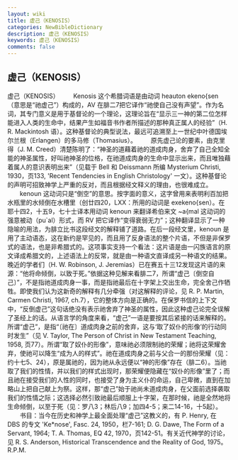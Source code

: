 ```yaml
---
layout: wiki
title: 虚己（KENOSIS）
categories: NewBibleDictionary
description: 虚己（KENOSIS）
keywords: 虚己（KENOSIS）
comments: false
---
```


## 虚己（KENOSIS）



虚己（KENOSIS）
　　Kenosis 这个希腊词语是由动词 heauton ekeno{sen（意思是“祂虚己”）构成的，AV 在腓二7把它译作“祂使自己没有声望”。作为名词，其专门意义是用于基督论的一个理论，这理论旨在“显示三一神的第二位怎样能进入人类的生命中，结果产生如福音书作者所描述的那种真正属人的经验”（H. R. Mackintosh 语）。这种基督论的典型说法，最远可追溯至上一世纪中叶德国埃尔兰根（Erlangen）的多马修（Thomasius）。
　　原先虚己论的要素，由克里得（J. M. Creed）清楚陈明了：“神圣的道藉着祂的道成肉身，舍弃了自己全知全能的神圣属性，好叫祂神圣的位格，在祂道成肉身的生命中显示出来，而且唯独藉着属人的意识表明出来”（见载于 Bell 和 Deissmann 所编 Mysterium Christi, 1930，页133, 'Recent Tendencies in English Christology' 一文）。这种基督论的声明可招致神学上严重的反对，而且根据经文释义的理由，也很难成立。
　　kenoun 这动词只是“倒空”的意思。按字面的意义，这字曾用来表明利百加把水瓶里的水倾倒在水槽里（创廿四20，LXX：所用的动词是 exekeno{sen）。在耶十四2，十五9，七十士译本用动词 kenoun 来翻译希伯来文 ~a{mal 这动词的强意被动（pu`al）形式，而 RV 把它译作“变得衰弱无力”；这种翻译显示了一种隐喻的用法，为腓立比书这段经文的解释铺了道路。在后一段经文里，kenoun 是用了主动语态，这在新约是罕见的，而且用了反身语法的整个片语，不但是非保罗式的语法，也是非希腊式的。这项事实支持一个看法：这片语是由一闪族语言的原文译成希腊文的，上述语法上的反常，就是由一种语文直译成另一种语文的结果。晚近的学者们（H. W. Robinson, J. Jeremias）已在赛五十三12发现这片语的来源：“他将命倾倒，以致于死。”依据这种见解来看腓二7，所谓“虚己〔倒空自己〕”，不是指祂道成肉身一事，而是指祂最后在十字架上交出生命，完全舍己作牺牲。即使我们认为这新奇的解释有几分牵强（对这解释的评论，见 R. P. Martin, Carmen Christi, 1967, ch.7），它的整体方向是正确的。在保罗书信的上下文中，“反倒虚己”这句话绝没有表示祂舍弃了神圣的属性，因此这种虚己论完全误解了圣经上的话。从语言学的角度来看，“虚己”一语是要按其后紧接的话来解释的。所谓“虚己”，是指“〔祂在〕道成肉身之前的舍弃，这与‘取了奴仆的形像’的行动同时发生”（见 V. Taylor, The Person of Christ in New Testament
Teaching, 1958, 页77）。所谓“取了奴仆的形像”，意味祂必须限制祂的荣耀；祂将这荣耀舍弃，使祂可以降生“成为人的样式”。祂在道成肉身之前与父合一的那份荣耀（见：约十七5、24），原是属祂的，因为祂从永远便以“神的形像”存在（腓二6）。当祂取了我们的性情，并以我们的样式出现时，那荣耀便隐藏在“奴仆的形像”里了；而且祂在接受我们的人性的同时，也接受了身为主义仆的命运，自己卑微，直到在加略山上把自己献上为祭。这样，那“虚己”始于祂尚未道成肉身，在父面前选择袭取我们的性情之际；这选择必然引致祂最后顺服上十字架，在那时候，祂是全然地将生命倾倒，以至于死（见：罗八3；林后八9；加四4-5；来二14-16，十5起）。
　　书目：当今在历史和神学上最全面处理“虚己”这教义的，有 P. Henry, 在 DBS
的专文 'Ke*nose', Fasc. 24, 1950，栏7-161; D. G. Dawe, The Form of a Servant, 1964; T. A.
Thomas, EQ 42, 1970，页142-51。有关近代神学的讨论，见 R. S. Anderson, Historical Transcendence and the Reality of
God, 1975。
R.P.M.




